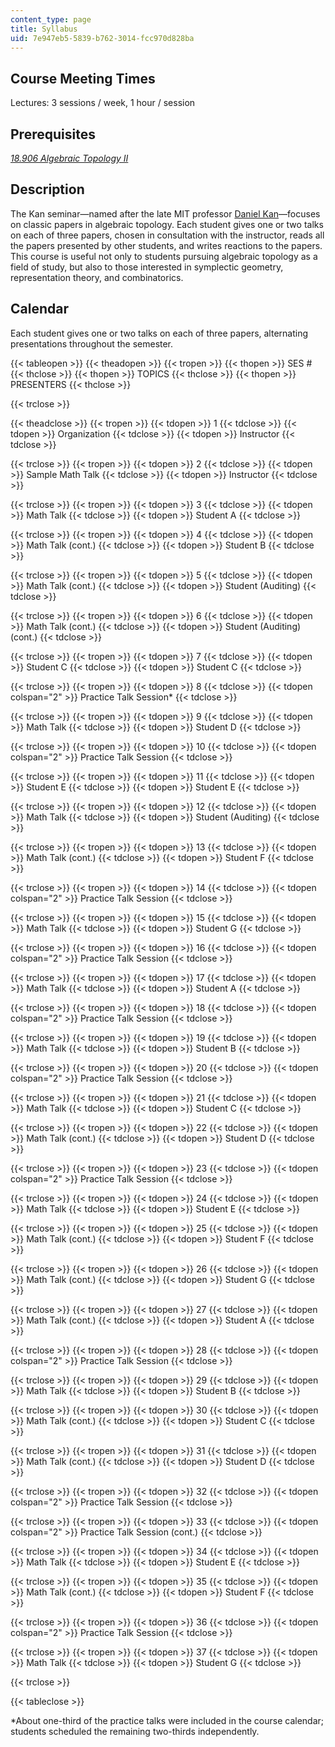 ```yaml
---
content_type: page
title: Syllabus
uid: 7e947eb5-5839-b762-3014-fcc970d828ba
---
```


Course Meeting Times
--------------------

Lectures: 3 sessions / week, 1 hour / session

Prerequisites
-------------

[_18.906 Algebraic Topology II_](/courses/18-906-algebraic-topology-ii-spring-2020)

Description
-----------

The Kan seminar—named after the late MIT professor [Daniel Kan](http://math.mit.edu/about/history/obituaries/kan.php)—focuses on classic papers in algebraic topology. Each student gives one or two talks on each of three papers, chosen in consultation with the instructor, reads all the papers presented by other students, and writes reactions to the papers. This course is useful not only to students pursuing algebraic topology as a field of study, but also to those interested in symplectic geometry, representation theory, and combinatorics.

Calendar
--------

Each student gives one or two talks on each of three papers, alternating presentations throughout the semester.

{{< tableopen >}}
{{< theadopen >}}
{{< tropen >}}
{{< thopen >}}
SES #
{{< thclose >}}
{{< thopen >}}
TOPICS
{{< thclose >}}
{{< thopen >}}
PRESENTERS
{{< thclose >}}

{{< trclose >}}

{{< theadclose >}}
{{< tropen >}}
{{< tdopen >}}
1
{{< tdclose >}}
{{< tdopen >}}
Organization
{{< tdclose >}}
{{< tdopen >}}
Instructor
{{< tdclose >}}

{{< trclose >}}
{{< tropen >}}
{{< tdopen >}}
2
{{< tdclose >}}
{{< tdopen >}}
Sample Math Talk
{{< tdclose >}}
{{< tdopen >}}
Instructor
{{< tdclose >}}

{{< trclose >}}
{{< tropen >}}
{{< tdopen >}}
3
{{< tdclose >}}
{{< tdopen >}}
Math Talk
{{< tdclose >}}
{{< tdopen >}}
Student A
{{< tdclose >}}

{{< trclose >}}
{{< tropen >}}
{{< tdopen >}}
4
{{< tdclose >}}
{{< tdopen >}}
Math Talk (cont.)
{{< tdclose >}}
{{< tdopen >}}
Student B
{{< tdclose >}}

{{< trclose >}}
{{< tropen >}}
{{< tdopen >}}
5
{{< tdclose >}}
{{< tdopen >}}
Math Talk (cont.)
{{< tdclose >}}
{{< tdopen >}}
Student (Auditing)
{{< tdclose >}}

{{< trclose >}}
{{< tropen >}}
{{< tdopen >}}
6
{{< tdclose >}}
{{< tdopen >}}
Math Talk (cont.)
{{< tdclose >}}
{{< tdopen >}}
Student (Auditing) (cont.)
{{< tdclose >}}

{{< trclose >}}
{{< tropen >}}
{{< tdopen >}}
7
{{< tdclose >}}
{{< tdopen >}}
Student C
{{< tdclose >}}
{{< tdopen >}}
Student C
{{< tdclose >}}

{{< trclose >}}
{{< tropen >}}
{{< tdopen >}}
8
{{< tdclose >}}
{{< tdopen colspan="2" >}}
Practice Talk Session\*
{{< tdclose >}}

{{< trclose >}}
{{< tropen >}}
{{< tdopen >}}
9
{{< tdclose >}}
{{< tdopen >}}
Math Talk
{{< tdclose >}}
{{< tdopen >}}
Student D
{{< tdclose >}}

{{< trclose >}}
{{< tropen >}}
{{< tdopen >}}
10
{{< tdclose >}}
{{< tdopen colspan="2" >}}
Practice Talk Session
{{< tdclose >}}

{{< trclose >}}
{{< tropen >}}
{{< tdopen >}}
11
{{< tdclose >}}
{{< tdopen >}}
Student E
{{< tdclose >}}
{{< tdopen >}}
Student E
{{< tdclose >}}

{{< trclose >}}
{{< tropen >}}
{{< tdopen >}}
12
{{< tdclose >}}
{{< tdopen >}}
Math Talk
{{< tdclose >}}
{{< tdopen >}}
Student (Auditing)
{{< tdclose >}}

{{< trclose >}}
{{< tropen >}}
{{< tdopen >}}
13
{{< tdclose >}}
{{< tdopen >}}
Math Talk (cont.)
{{< tdclose >}}
{{< tdopen >}}
Student F
{{< tdclose >}}

{{< trclose >}}
{{< tropen >}}
{{< tdopen >}}
14
{{< tdclose >}}
{{< tdopen colspan="2" >}}
Practice Talk Session
{{< tdclose >}}

{{< trclose >}}
{{< tropen >}}
{{< tdopen >}}
15
{{< tdclose >}}
{{< tdopen >}}
Math Talk
{{< tdclose >}}
{{< tdopen >}}
Student G
{{< tdclose >}}

{{< trclose >}}
{{< tropen >}}
{{< tdopen >}}
16
{{< tdclose >}}
{{< tdopen colspan="2" >}}
Practice Talk Session
{{< tdclose >}}

{{< trclose >}}
{{< tropen >}}
{{< tdopen >}}
17
{{< tdclose >}}
{{< tdopen >}}
Math Talk
{{< tdclose >}}
{{< tdopen >}}
Student A
{{< tdclose >}}

{{< trclose >}}
{{< tropen >}}
{{< tdopen >}}
18
{{< tdclose >}}
{{< tdopen colspan="2" >}}
Practice Talk Session
{{< tdclose >}}

{{< trclose >}}
{{< tropen >}}
{{< tdopen >}}
19
{{< tdclose >}}
{{< tdopen >}}
Math Talk
{{< tdclose >}}
{{< tdopen >}}
Student B
{{< tdclose >}}

{{< trclose >}}
{{< tropen >}}
{{< tdopen >}}
20
{{< tdclose >}}
{{< tdopen colspan="2" >}}
Practice Talk Session
{{< tdclose >}}

{{< trclose >}}
{{< tropen >}}
{{< tdopen >}}
21
{{< tdclose >}}
{{< tdopen >}}
Math Talk
{{< tdclose >}}
{{< tdopen >}}
Student C
{{< tdclose >}}

{{< trclose >}}
{{< tropen >}}
{{< tdopen >}}
22
{{< tdclose >}}
{{< tdopen >}}
Math Talk (cont.)
{{< tdclose >}}
{{< tdopen >}}
Student D
{{< tdclose >}}

{{< trclose >}}
{{< tropen >}}
{{< tdopen >}}
23
{{< tdclose >}}
{{< tdopen colspan="2" >}}
Practice Talk Session
{{< tdclose >}}

{{< trclose >}}
{{< tropen >}}
{{< tdopen >}}
24
{{< tdclose >}}
{{< tdopen >}}
Math Talk
{{< tdclose >}}
{{< tdopen >}}
Student E
{{< tdclose >}}

{{< trclose >}}
{{< tropen >}}
{{< tdopen >}}
25
{{< tdclose >}}
{{< tdopen >}}
Math Talk (cont.)
{{< tdclose >}}
{{< tdopen >}}
Student F
{{< tdclose >}}

{{< trclose >}}
{{< tropen >}}
{{< tdopen >}}
26
{{< tdclose >}}
{{< tdopen >}}
Math Talk (cont.)
{{< tdclose >}}
{{< tdopen >}}
Student G
{{< tdclose >}}

{{< trclose >}}
{{< tropen >}}
{{< tdopen >}}
27
{{< tdclose >}}
{{< tdopen >}}
Math Talk (cont.)
{{< tdclose >}}
{{< tdopen >}}
Student A
{{< tdclose >}}

{{< trclose >}}
{{< tropen >}}
{{< tdopen >}}
28
{{< tdclose >}}
{{< tdopen colspan="2" >}}
Practice Talk Session
{{< tdclose >}}

{{< trclose >}}
{{< tropen >}}
{{< tdopen >}}
29
{{< tdclose >}}
{{< tdopen >}}
Math Talk
{{< tdclose >}}
{{< tdopen >}}
Student B
{{< tdclose >}}

{{< trclose >}}
{{< tropen >}}
{{< tdopen >}}
30
{{< tdclose >}}
{{< tdopen >}}
Math Talk (cont.)
{{< tdclose >}}
{{< tdopen >}}
Student C
{{< tdclose >}}

{{< trclose >}}
{{< tropen >}}
{{< tdopen >}}
31
{{< tdclose >}}
{{< tdopen >}}
Math Talk (cont.)
{{< tdclose >}}
{{< tdopen >}}
Student D
{{< tdclose >}}

{{< trclose >}}
{{< tropen >}}
{{< tdopen >}}
32
{{< tdclose >}}
{{< tdopen colspan="2" >}}
Practice Talk Session
{{< tdclose >}}

{{< trclose >}}
{{< tropen >}}
{{< tdopen >}}
33
{{< tdclose >}}
{{< tdopen colspan="2" >}}
Practice Talk Session (cont.)
{{< tdclose >}}

{{< trclose >}}
{{< tropen >}}
{{< tdopen >}}
34
{{< tdclose >}}
{{< tdopen >}}
Math Talk
{{< tdclose >}}
{{< tdopen >}}
Student E
{{< tdclose >}}

{{< trclose >}}
{{< tropen >}}
{{< tdopen >}}
35
{{< tdclose >}}
{{< tdopen >}}
Math Talk (cont.)
{{< tdclose >}}
{{< tdopen >}}
Student F
{{< tdclose >}}

{{< trclose >}}
{{< tropen >}}
{{< tdopen >}}
36
{{< tdclose >}}
{{< tdopen colspan="2" >}}
Practice Talk Session
{{< tdclose >}}

{{< trclose >}}
{{< tropen >}}
{{< tdopen >}}
37
{{< tdclose >}}
{{< tdopen >}}
Math Talk
{{< tdclose >}}
{{< tdopen >}}
Student G
{{< tdclose >}}

{{< trclose >}}

{{< tableclose >}}

\*About one-third of the practice talks were included in the course calendar; students scheduled the remaining two-thirds independently.